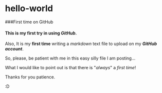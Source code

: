 # hello-world
###First time on GitHub


#### This is my first try in using __*GitHub*__.  

Also, It is my __first time__ writing a *markdown* text file to upload on my *__GitHub account__*.  

So, please, be patient with me in this easy silly file I am posting...

What I would like to point out is that there is "*always*" a *first time*!

Thanks for you patience.

:D
